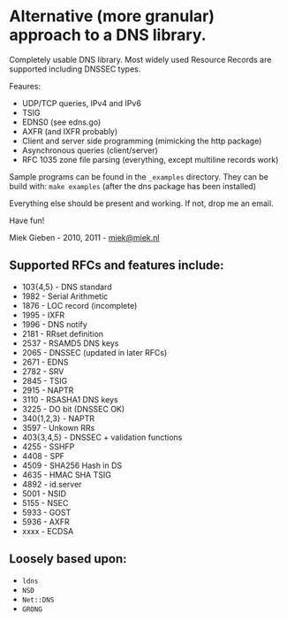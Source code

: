 # Alternative (more granular) approach to a DNS library.

Completely usable DNS library. Most widely used Resource Records are
supported including DNSSEC types.

Feaures:

* UDP/TCP queries, IPv4 and IPv6
* TSIG
* EDNS0 (see edns.go)
* AXFR (and IXFR probably)
* Client and server side programming (mimicking the http package)
* Asynchronous queries (client/server)
* RFC 1035 zone file parsing (everything, except multiline records work)

Sample programs can be found in the `_examples` directory. They can 
be build with: `make examples` (after the dns package has been installed)

Everything else should be present and working. If not, drop me an email.

Have fun!

Miek Gieben  -  2010, 2011 - miek@miek.nl

## Supported RFCs and features include:

* 103{4,5}  - DNS standard
* 1982 - Serial Arithmetic
* 1876 - LOC record (incomplete)
* 1995 - IXFR
* 1996 - DNS notify
* 2181 - RRset definition
* 2537 - RSAMD5 DNS keys
* 2065 - DNSSEC (updated in later RFCs)
* 2671 - EDNS
* 2782 - SRV
* 2845 - TSIG
* 2915 - NAPTR
* 3110 - RSASHA1 DNS keys
* 3225 - DO bit (DNSSEC OK)
* 340{1,2,3} - NAPTR
* 3597 - Unkown RRs
* 403{3,4,5} - DNSSEC + validation functions
* 4255 - SSHFP
* 4408 - SPF
* 4509 - SHA256 Hash in DS
* 4635 - HMAC SHA TSIG
* 4892 - id.server
* 5001 - NSID 
* 5155 - NSEC
* 5933 - GOST
* 5936 - AXFR
* xxxx - ECDSA

## Loosely based upon:

* `ldns`
* `NSD`
* `Net::DNS`
* `GRONG`
